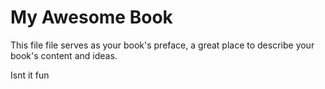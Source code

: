 # My Awesome Book

This file file serves as your book's preface, a great place to describe your book's content and ideas.

Isnt it fun
